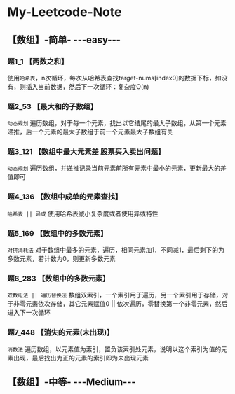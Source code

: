 # My-Leetcode-Note

## 【数组】-简单- ---easy---

### 题1_1 【两数之和】
使用```哈希表```，n次循环，每次从哈希表查找target-nums[index0]的数据下标，如没有，则插入当前数据，然后下一次循环：复杂度O(n)

### 题2_53 【最大和的子数组】
```动态规划``` 遍历数组，对于每一个元素，找出以它结尾的最大子数组，从第一个元素递推，后一个元素的最大子数组于前一个元素最大子数组有关

### 题3_121 【数组中最大元素差 股票买入卖出问题】
```动态规划``` 遍历数组，并递推记录当前元素前所有元素中最小的元素，更新最大的差值即可

### 题4_136 【数组中成单的元素查找】
```哈希表 || 异或``` 使用哈希表减小复杂度或者使用异或特性

### 题5_169 【数组中的多数元素】
```对拼消耗法``` 对于数组中最多的元素，遍历，相同元素加1，不同减1，最后剩下的为多数元素，若计数为0，则更新多数元素

### 题6_283 【数组中的多数元素】
```双数组法 || 遍历替换法``` 数组双索引，一个索引用于遍历，另一个索引用于存储，对于非零元素依次存储，其它元素赋值0 || 依次遍历，零替换第一个非零元素，然后进入下一次循环

### 题7_448 【消失的元素(未出现)】
```消数法``` 遍历数组，以元素值为索引，置负该索引处元素，说明以这个索引为值的元素出现，最后找出为正的元素的索引即为未出现元素

## 【数组】-中等- ---Medium---

